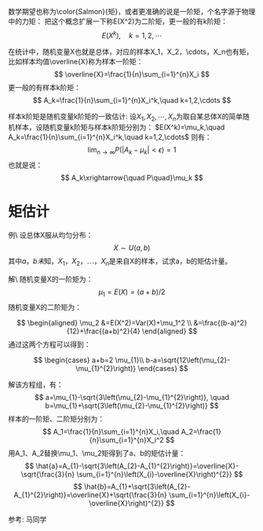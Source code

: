数学期望也称为\color{Salmon}{矩}，或者更准确的说是一阶矩，个名字源于物理中的力矩：
把这个概念扩展一下称E(X^2)为二阶矩，更一般的有k阶矩：
$$
E(X^k),\quad k=1, 2, \cdots
$$

在统计中，随机变量X也就是总体，对应的样本X_1，X_2，\cdots，X_n也有矩，比如样本均值\overline{X}称为样本一阶矩：
$$
\overline{X}=\frac{1}{n}\sum_{i=1}^{n}X_i
$$
更一般的有样本k阶矩：
$$
A_k=\frac{1}{n}\sum_{i=1}^{n}X_i^k,\quad k=1,2,\cdots
$$

样本k阶矩是随机变量k阶矩的一致估计:
设$X_1,X_2,\cdots,X_n$为取自某总体X的简单随机样本，设随机变量k阶矩与样本k阶矩分别为：
$E(X^k)=\mu_k,\quad A_k=\frac{1}{n}\sum_{i=1}^{n}X_i^k,\quad k=1,2,\cdots$
则有：
$$
\lim_{n\to \infty}P\left(\left|A_k-\mu_k\right| < \epsilon \right) = 1
$$
也就是说：
$$
A_k\xrightarrow{\quad P\quad}\mu_k
$$

# 矩估计
例\ 设总体X服从均匀分布：
$$
X\sim U(a,b)
$$
其中$a，b未$知，$X_1，X_2，\cdots，X_n$是来自X的样本，试求a，b的矩估计量。

解\ 随机变量X的一阶矩为：
$$
\mu_{1}=E(X)=(a+b) / 2
$$
随机变量X的二阶矩为：

$$
\begin{aligned}
    \mu_2
        &=E(X^2)=Var(X)+\mu_1^2 \\
        &=\frac{(b-a)^2}{12}+\frac{(a+b)^2}{4}
\end{aligned}
$$
通过这两个方程可以得到：

$$
\begin{cases}
    a+b=2 \mu_{1}\\
    b-a=\sqrt{12\left(\mu_{2}-\mu_{1}^{2}\right)}
\end{cases}
$$

解该方程组，有：
$$
a=\mu_{1}-\sqrt{3\left(\mu_{2}-\mu_{1}^{2}\right)}, \quad b=\mu_{1}+\sqrt{3\left(\mu_{2}-\mu_{1}^{2}\right)}
$$
样本的一阶矩、二阶矩分别为：
$$
A_1=\frac{1}{n}\sum_{i=1}^{n}X_i,\quad A_2=\frac{1}{n}\sum_{i=1}^{n}X_i^2
$$
用A_1、A_2替换\mu_1、\mu_2矩得到了a、b的矩估计量：
$$
\hat{a}=A_{1}-\sqrt{3\left(A_{2}-A_{1}^{2}\right)}=\overline{X}-\sqrt{\frac{3}{n} \sum_{i=1}^{n}\left(X_{i}-\overline{X}\right)^{2}}
$$
$$
\hat{b}=A_{1}+\sqrt{3\left(A_{2}-A_{1}^{2}\right)}=\overline{X}+\sqrt{\frac{3}{n} \sum_{i=1}^{n}\left(X_{i}-\overline{X}\right)^{2}}
$$

参考: 
马同学